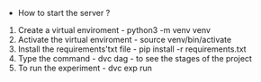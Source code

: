 - How to start the server ?

1. Create a virtual enviroment - python3 -m venv venv
2. Activate the virtual enviroment - source venv/bin/activate
3. Install the requirements'txt file - pip install -r requirements.txt
4. Type the command - dvc dag - to see the stages of the project
5. To run the experiment - dvc exp run

